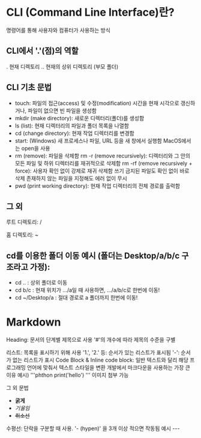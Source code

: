 # CLI (Command Line Interface)란?
  명령어를 통해 사용자와 컴퓨터가 사용하는 방식

## CLI에서 '.'(점)의 역할
. 현재 디렉토리
.. 현재의 상위 디렉토리 (부모 폴더)

## CLI 기초 문법
  - touch: 파일의 접근(access) 및 수정(modification) 시간을 현재 시각으로 갱신하거나, 파일이 없으면 빈 파일을 생성함
  - mkdir (make directory): 새로운 디렉터리(폴더)를 생성함
  - ls (list): 현재 디렉터리의 파일과 폴더 목록을 나열함
  - cd (change directory): 현재 작업 디렉터리를 변경함
  - start: (Windows) 새 프로세스나 파일, URL 등을 새 창에서 실행함
    MacOS에서는 open을 사용
  - rm (remove): 파일을 삭제함
    rm -r (remove recursively): 디렉터리와 그 안의 모든 파일 및 하위 디렉터리를 재귀적으로 삭제함
    rm -rf (remove recursively + force): 사용자 확인 없이 강제로 재귀 삭제함
      쓰기 금지된 파일도 확인 없이 바로 삭제
      존재하지 않는 파일을 지정해도 에러 없이 무시
  - pwd (print working directory): 현재 작업 디렉터리의 전체 경로를 출력함
  
## 그 외
  루트 디렉토리: /
  
  홈 디렉토리: ~

## cd를 이용한 폴더 이동 예시 (폴더는 Desktop/a/b/c 구조라고 가정):
  - cd ..
    : 상위 폴더로 이동
  - cd b/c
    : 현재 위치가 .../a일 때 사용하면, .../a/b/c로 한번에 이동!
  - cd ~/Desktop/a
    : 절대 경로로 a 폴더까지 한번에 이동!


# Markdown
  Heading:
    문서의 단계별 제목으로 사용
    '#'의 개수에 따라 제목의 수준을 구별

  리스트:
    목록을 표시하기 위해 사용
    '1.', '2.' 등: 순서가 있는 리스트가 표시됨
    '-': 순서가 없는 리스트가 표시
    Code Block & Inline code block: 일반 텍스트와 달리 해당 프로그래밍 언어에 맞춰서 텍스트 스타일을 변환
      개발에서 마크다운을 사용하는 가장 큰 이유
        예시) '''phthon
              print('hello')
              '''
      이미지 첨부 가능

그 외 문법
  - **굵게**
  - *기울임*
  - ~~취소선~~

수평선:
  단락을 구분할 때 사용.
  '- (hypen)' 을 3개 이상 적으면 작동됨
    예시
    ---

